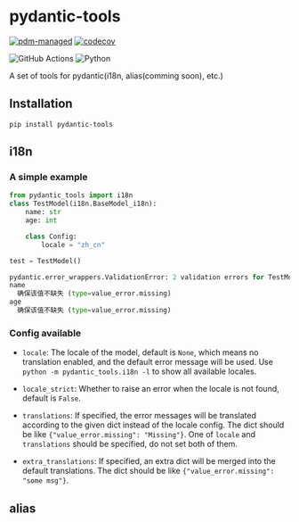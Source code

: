 # pydantic-tools

[![pdm-managed](https://img.shields.io/badge/pdm-managed-blueviolet)](https://pdm.fming.dev) [![codecov](https://codecov.io/gh/iiicebearrr/pydantic-tools/branch/main/graph/badge.svg?token=SBVE7WNDO9)](https://codecov.io/gh/iiicebearrr/pydantic-tools) 

![GitHub Actions](https://img.shields.io/badge/github%20actions-%232671E5.svg?style=for-the-badge&logo=githubactions&logoColor=white) ![Python](https://img.shields.io/badge/python-3670A0?style=for-the-badge&logo=python&logoColor=ffdd54)



A set of tools for pydantic(i18n, alias(comming soon), etc.)

## Installation

`pip install pydantic-tools`

## i18n

### A simple example

```python
from pydantic_tools import i18n
class TestModel(i18n.BaseModel_i18n):
    name: str
    age: int

    class Config:
        locale = "zh_cn"

test = TestModel()
```

```python
pydantic.error_wrappers.ValidationError: 2 validation errors for TestModel
name
  确保该值不缺失 (type=value_error.missing)
age
  确保该值不缺失 (type=value_error.missing)
```

### Config available

- `locale`: The locale of the model, default is `None`, which means no translation enabled, and the default error message will be used. Use `python -m pydantic_tools.i18n -l` to show all available locales.

- `locale_strict`: Whether to raise an error when the locale is not found, default is `False`.

- `translations`: If specified, the error messages will be translated according to the given dict instead of the locale config. The dict should be like `{"value_error.missing": "Missing"}`. One of `locale` and `translations` should be specified, do not set both of them.

- `extra_translations`: If specified, an extra dict will be merged into the default translations. The dict should be like `{"value_error.missing": "some msg"}`.


## alias

